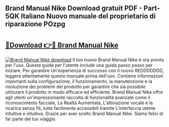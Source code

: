 ## Brand Manual Nike Download gratuit PDF - Part-5QK Italiano Nuovo manuale del proprietario di riparazione POzpg

# <h2><a href="http://dfe7oih.blite.top/?on=Brand+Manual+Nike">🔗Download 👉🔴 Brand Manual Nike</a></h2>

[![Brand Manual Nike download](https://i.imgur.com/lujVjoI.png)](http://dfe7oih.blite.top/?on=Brand+Manual+Nike)
Il tuo nuovo Brand Manual Nike è ora pronto per l'uso. Questa guida per l'utente include una guida passo passo per iniziare. Per garantire Un'esperienza di successo con il nuovo REDDDDDDD, leggere attentamente questo manuale prima dell'uso. Contiene informazioni importanti sulla configurazione, il funzionamento, la manutenzione e la risoluzione dei problemi del prodotto per garantire che sia possibile utilizzare il prodotto in modo efficace ed efficiente. Brand Manual Nike offre agli utenti un'impressionante raccolta di funzionalità avanzate come il riconoscimento facciale, La Realtà Aumentata, L'attivazione vocale e la ricarica senza fili, tutte facilmente accessibili tramite L'interfaccia utente intuitiva e intuitiva. Grazie per aver scelto Brand Manual Nike. Siamo felici di far parte del tuo viaggio.
